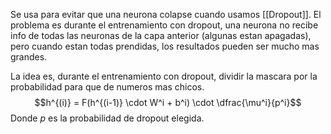Se usa para evitar que una neurona colapse cuando usamos [[Dropout]]. El problema es durante el entrenamiento con dropout, una neurona no recibe info de todas las neuronas de la capa anterior (algunas estan apagadas), pero cuando estan todas prendidas, los resultados pueden ser mucho mas grandes.

La idea es, durante el entrenamiento con dropout, dividir la mascara por la probabilidad para que de numeros mas chicos.
$$h^{(i)} = F(h^{(i-1)} \cdot W^i + b^i) \cdot \dfrac{\mu^i}{p^i}$$
Donde $p$ es la probabilidad de dropout elegida.